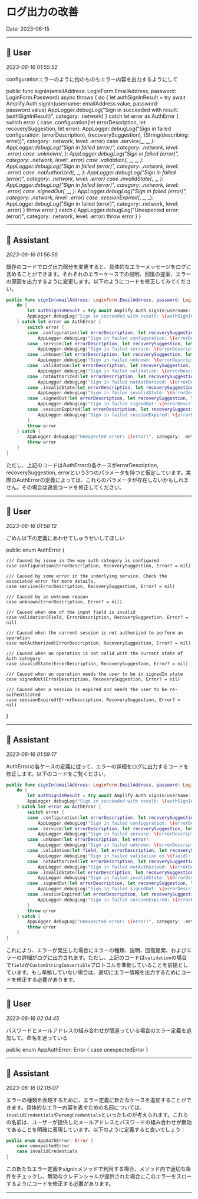 # ログ出力の改善

Date: 2023-06-15

---

## 👤 User
*2023-06-16 01:55:52*

configurationエラーのように他のものもエラー内容を出力するようにして

public func signIn(emailAddress: LoginForm.EmailAddress, password: LoginForm.Password) async throws {
        do {
            let authSignInResult = try await Amplify.Auth.signIn(username: emailAddress.value, password: password.value)
            AppLogger.debugLog("Sign in succeeded with result: \(authSignInResult)", category: .network)
        } catch let error as AuthError {
            switch error {
            case .configuration(let errorDescription, let recoverySuggestion, let error):
                AppLogger.debugLog("Sign in failed configuration: \(errorDescription), \(recoverySuggestion), \(String(describing: error))", category: .network, level: .error)
            case .service(_, _, _):
                AppLogger.debugLog("Sign in failed \(error)", category: .network, level: .error)
            case .unknown(_, _):
                AppLogger.debugLog("Sign in failed \(error)", category: .network, level: .error)
            case .validation(_, _, _, _):
                AppLogger.debugLog("Sign in failed \(error)", category: .network, level: .error)
            case .notAuthorized(_, _, _):
                AppLogger.debugLog("Sign in failed \(error)", category: .network, level: .error)
            case .invalidState(_, _, _):
                AppLogger.debugLog("Sign in failed \(error)", category: .network, level: .error)
            case .signedOut(_, _, _):
                AppLogger.debugLog("Sign in failed \(error)", category: .network, level: .error)
            case .sessionExpired(_, _, _):
                AppLogger.debugLog("Sign in failed \(error)", category: .network, level: .error)
            }
            throw error
        } catch {
            AppLogger.debugLog("Unexpected error: \(error)", category: .network, level: .error)
            throw error
        }
    }

---

## 🤖 Assistant
*2023-06-16 01:56:56*

既存のコードでログ出力部分を変更すると、具体的なエラーメッセージをログに含めることができます。それぞれのエラーケースでの説明、回復の提案、エラーの原因を出力するように変更します。以下のようにコードを修正してみてください。

```swift
public func signIn(emailAddress: LoginForm.EmailAddress, password: LoginForm.Password) async throws {
    do {
        let authSignInResult = try await Amplify.Auth.signIn(username: emailAddress.value, password: password.value)
        AppLogger.debugLog("Sign in succeeded with result: \(authSignInResult)", category: .network)
    } catch let error as AuthError {
        switch error {
        case .configuration(let errorDescription, let recoverySuggestion, let error):
            AppLogger.debugLog("Sign in failed configuration: \(errorDescription), \(recoverySuggestion), \(String(describing: error))", category: .network, level: .error)
        case .service(let errorDescription, let recoverySuggestion, let error):
            AppLogger.debugLog("Sign in failed service: \(errorDescription), \(recoverySuggestion), \(String(describing: error))", category: .network, level: .error)
        case .unknown(let errorDescription, let recoverySuggestion, let error):
            AppLogger.debugLog("Sign in failed unknown: \(errorDescription), \(recoverySuggestion), \(String(describing: error))", category: .network, level: .error)
        case .validation(let errorDescription, let recoverySuggestion, let error):
            AppLogger.debugLog("Sign in failed validation: \(errorDescription), \(recoverySuggestion), \(String(describing: error))", category: .network, level: .error)
        case .notAuthorized(let errorDescription, let recoverySuggestion, let error):
            AppLogger.debugLog("Sign in failed notAuthorized: \(errorDescription), \(recoverySuggestion), \(String(describing: error))", category: .network, level: .error)
        case .invalidState(let errorDescription, let recoverySuggestion, let error):
            AppLogger.debugLog("Sign in failed invalidState: \(errorDescription), \(recoverySuggestion), \(String(describing: error))", category: .network, level: .error)
        case .signedOut(let errorDescription, let recoverySuggestion, let error):
            AppLogger.debugLog("Sign in failed signedOut: \(errorDescription), \(recoverySuggestion), \(String(describing: error))", category: .network, level: .error)
        case .sessionExpired(let errorDescription, let recoverySuggestion, let error):
            AppLogger.debugLog("Sign in failed sessionExpired: \(errorDescription), \(recoverySuggestion), \(String(describing: error))", category: .network, level: .error)
        }
        throw error
    } catch {
        AppLogger.debugLog("Unexpected error: \(error)", category: .network, level: .error)
        throw error
    }
}
```

ただし、上記のコードはAuthErrorの各ケースがerrorDescription, recoverySuggestion, errorという3つのパラメータを持つと仮定しています。実際のAuthErrorの定義によっては、これらのパラメータが存在しないかもしれません。その場合は適宜コードを修正してください。

---

## 👤 User
*2023-06-16 01:58:12*

ごめん以下の定義にあわせてしゅうせいしてほしい

public enum AuthError {

    /// Caused by issue in the way auth category is configured
    case configuration(ErrorDescription, RecoverySuggestion, Error? = nil)

    /// Caused by some error in the underlying service. Check the associated error for more details.
    case service(ErrorDescription, RecoverySuggestion, Error? = nil)

    /// Caused by an unknown reason
    case unknown(ErrorDescription, Error? = nil)

    /// Caused when one of the input field is invalid
    case validation(Field, ErrorDescription, RecoverySuggestion, Error? = nil)

    /// Caused when the current session is not authorized to perform an operation
    case notAuthorized(ErrorDescription, RecoverySuggestion, Error? = nil)

    /// Caused when an operation is not valid with the current state of Auth category
    case invalidState(ErrorDescription, RecoverySuggestion, Error? = nil)

    /// Caused when an operation needs the user to be in signedIn state
    case signedOut(ErrorDescription, RecoverySuggestion, Error? = nil)

    /// Caused when a session is expired and needs the user to be re-authenticated
    case sessionExpired(ErrorDescription, RecoverySuggestion, Error? = nil)
}

---

## 🤖 Assistant
*2023-06-16 01:59:17*

AuthErrorの各ケースの定義に従って、エラーの詳細をログに出力するコードを修正します。以下のコードをご覧ください。

```swift
public func signIn(emailAddress: LoginForm.EmailAddress, password: LoginForm.Password) async throws {
    do {
        let authSignInResult = try await Amplify.Auth.signIn(username: emailAddress.value, password: password.value)
        AppLogger.debugLog("Sign in succeeded with result: \(authSignInResult)", category: .network)
    } catch let error as AuthError {
        switch error {
        case .configuration(let errorDescription, let recoverySuggestion, let error):
            AppLogger.debugLog("Sign in failed configuration: \(errorDescription), \(recoverySuggestion), \(String(describing: error))", category: .network, level: .error)
        case .service(let errorDescription, let recoverySuggestion, let error):
            AppLogger.debugLog("Sign in failed service: \(errorDescription), \(recoverySuggestion), \(String(describing: error))", category: .network, level: .error)
        case .unknown(let errorDescription, let error):
            AppLogger.debugLog("Sign in failed unknown: \(errorDescription), \(String(describing: error))", category: .network, level: .error)
        case .validation(let field, let errorDescription, let recoverySuggestion, let error):
            AppLogger.debugLog("Sign in failed validation on \(field): \(errorDescription), \(recoverySuggestion), \(String(describing: error))", category: .network, level: .error)
        case .notAuthorized(let errorDescription, let recoverySuggestion, let error):
            AppLogger.debugLog("Sign in failed notAuthorized: \(errorDescription), \(recoverySuggestion), \(String(describing: error))", category: .network, level: .error)
        case .invalidState(let errorDescription, let recoverySuggestion, let error):
            AppLogger.debugLog("Sign in failed invalidState: \(errorDescription), \(recoverySuggestion), \(String(describing: error))", category: .network, level: .error)
        case .signedOut(let errorDescription, let recoverySuggestion, let error):
            AppLogger.debugLog("Sign in failed signedOut: \(errorDescription), \(recoverySuggestion), \(String(describing: error))", category: .network, level: .error)
        case .sessionExpired(let errorDescription, let recoverySuggestion, let error):
            AppLogger.debugLog("Sign in failed sessionExpired: \(errorDescription), \(recoverySuggestion), \(String(describing: error))", category: .network, level: .error)
        }
        throw error
    } catch {
        AppLogger.debugLog("Unexpected error: \(error)", category: .network, level: .error)
        throw error
    }
}
```
これにより、エラーが発生した場合にエラーの種類、説明、回復提案、およびエラーの詳細がログに出力されます。ただし、上記のコードは`validation`の場合で`field`が`CustomStringConvertible`プロトコルを準拠していることを前提としています。もし準拠していない場合は、適切にエラー情報を出力するためにコードを修正する必要があります。

---

## 👤 User
*2023-06-16 02:04:45*

パスワードとメールアドレスの組み合わせが間違っている場合のエラー定義を追加して。命名を迷っている

public enum AppAuthError: Error {
    case unexpectedError
}

---

## 🤖 Assistant
*2023-06-16 02:05:07*

エラーの種類を表現するために、エラー定義に新たなケースを追加することができます。具体的なエラー内容を表すための名前については、`invalidCredentials`や`wrongCredentials`といったものが考えられます。これらの名前は、ユーザーが提供したメールアドレスとパスワードの組み合わせが無効であることを明確に表現しています。以下のように定義すると良いでしょう：

```swift
public enum AppAuthError: Error {
    case unexpectedError
    case invalidCredentials
}
```

この新たなエラー定義をsignInメソッドで利用する場合、メソッド内で適切な条件をチェックし、無効なクレデンシャルが提供された場合にこのエラーをスローするようにコードを修正する必要があります。

---
